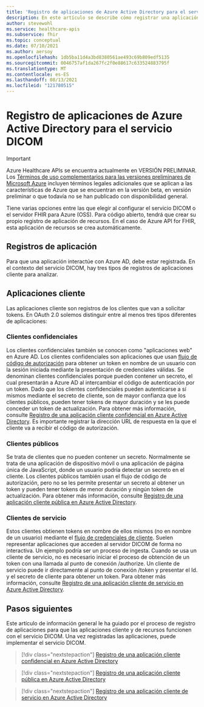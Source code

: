 ```yaml
---
title: 'Registro de aplicaciones de Azure Active Directory para el servicio DICOM: Azure Healthcare APIs'
description: En este artículo se describe cómo registrar una aplicación de Azure Active Directory para el servicio DICOM.
author: stevewohl
ms.service: healthcare-apis
ms.subservice: fhir
ms.topic: conceptual
ms.date: 07/10/2021
ms.author: aersoy
ms.openlocfilehash: 1db5ba11d4a3bd8380561ae493c69b809edf5135
ms.sourcegitcommit: 0046757af1da267fc2f0e88617c633524883795f
ms.translationtype: MT
ms.contentlocale: es-ES
ms.lasthandoff: 08/13/2021
ms.locfileid: "121780515"
---
```

# <a name="register-azure-active-directory-applications-for-the-dicom-service"></a>Registro de aplicaciones de Azure Active Directory para el servicio DICOM

> [!IMPORTANT]
> Azure Healthcare APIs se encuentra actualmente en VERSIÓN PRELIMINAR. Los [Términos de uso complementarios para las versiones preliminares de Microsoft Azure](https://azure.microsoft.com/support/legal/preview-supplemental-terms/) incluyen términos legales adicionales que se aplican a las características de Azure que se encuentran en la versión beta, en versión preliminar o que todavía no se han publicado con disponibilidad general.

Tiene varias opciones entre las que elegir al configurar el servicio DICOM o el servidor FHIR para Azure (OSS). Para código abierto, tendrá que crear su propio registro de aplicación de recursos. En el caso de Azure API for FHIR, esta aplicación de recursos se crea automáticamente.

## <a name="application-registrations"></a>Registros de aplicación

Para que una aplicación interactúe con Azure AD, debe estar registrada. En el contexto del servicio DICOM, hay tres tipos de registros de aplicaciones cliente para analizar.

## <a name="client-applications"></a>Aplicaciones cliente

Las aplicaciones cliente son registros de los clientes que van a solicitar tokens. En OAuth 2.0 solemos distinguir entre al menos tres tipos diferentes de aplicaciones:

### <a name="confidential-clients"></a>Clientes confidenciales

Los clientes confidenciales también se conocen como "aplicaciones web" en Azure AD. Los clientes confidenciales son aplicaciones que usan [flujo de código de autorización](../../active-directory/azuread-dev/v1-protocols-oauth-code.md) para obtener un token en nombre de un usuario con la sesión iniciada mediante la presentación de credenciales válidas. Se denominan clientes confidenciales porque pueden contener un secreto, el cual presentarán a Azure AD al intercambiar el código de autenticación por un token. Dado que los clientes confidenciales pueden autenticarse a sí mismos mediante el secreto de cliente, son de mayor confianza que los clientes públicos, pueden tener tokens de mayor duración y se les puede conceder un token de actualización. Para obtener más información, consulte [Registro de una aplicación cliente confidencial en Azure Active Directory](dicom-register-confidential-client-application.md). Es importante registrar la dirección URL de respuesta en la que el cliente va a recibir el código de autorización.

### <a name="public-clients"></a>Clientes públicos

Se trata de clientes que no pueden contener un secreto. Normalmente se trata de una aplicación de dispositivo móvil o una aplicación de página única de JavaScript, donde un usuario podría detectar un secreto en el cliente. Los clientes públicos también usan el flujo de código de autorización, pero no se les permite presentar un secreto al obtener un token y pueden tener tokens de menor duración y ningún token de actualización. Para obtener más información, consulte [Registro de una aplicación cliente pública en Azure Active Directory](dicom-register-public-application.md).

### <a name="service-clients"></a>Clientes de servicio

Estos clientes obtienen tokens en nombre de ellos mismos (no en nombre de un usuario) mediante el [flujo de credenciales de cliente](.././../active-directory/azuread-dev/v1-oauth2-client-creds-grant-flow.md). Suelen representar aplicaciones que acceden al servidor DICOM de forma no interactiva. Un ejemplo podría ser un proceso de ingesta. Cuando se usa un cliente de servicio, no es necesario iniciar el proceso de obtención de un token con una llamada al punto de conexión /authorize. Un cliente de servicio puede ir directamente al punto de conexión /token y presentar el Id. y el secreto de cliente para obtener un token. Para obtener más información, consulte [Registro de una aplicación cliente de servicio en Azure Active Directory](dicom-register-service-client-application.md).

## <a name="next-steps"></a>Pasos siguientes

Este artículo de información general le ha guiado por el proceso de registro de aplicaciones para que las aplicaciones cliente y de recursos funcionen con el servicio DICOM. Una vez registradas las aplicaciones, puede implementar el servicio DICOM.

>[!div class="nextstepaction"]
>[Registro de una aplicación cliente confidencial en Azure Active Directory](dicom-register-confidential-client-application.md)

>[!div class="nextstepaction"]
>[Registro de una aplicación cliente pública en Azure Active Directory](dicom-register-public-application.md)

>[!div class="nextstepaction"]
>[Registro de una aplicación cliente de servicio en Azure Active Directory](dicom-register-service-client-application.md)